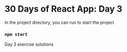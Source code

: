 # 30 Days of React App: Day 3

In the project directory, you can run to start the project

### `npm start`
Day 3 exercise solutions

